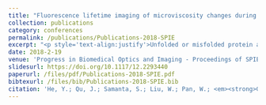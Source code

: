 ```yaml
---
title: "Fluorescence lifetime imaging of microviscosity changes during ER autophagy in live cells"
collection: publications
category: conferences
permalink: /publications/Publications-2018-SPIE
excerpt: "<p style='text-align:justify'>Unfolded or misfolded protein accumulation inside Endoplasmic Reticulum (ER) will cause ER stress and subsequently will activate cellular autophagy to release ER stress, which would ultimately result in microviscosity changes. However, even though, it is highly significant to gain a quantitative assessment of microviscosity changes during ER autophagy to study ER stress and autophagy behaviors related diseases, it has rarely been reported yet. In this work, we have reported a BODIPY based fluorescent molecular rotor that can covalently bind with vicinal dithiols containing nascent proteins in ER and hence can result in ER stress through the inhibition of the folding of nascent proteins. The change in local viscosity, caused by the release of the stress in cells through autophagy, was quantified by the probe using fluorescence lifetime imaging. This work basically demonstrates the possibility of introducing synthetic chemical probe as a promising tool to diagnose ER-viscosity-related diseases.</p><img src='/images/GA/Publications-2018-SPIE.jpg' style='width: 400px; border-radius: 20px; display: block; margin: 0 auto;'>"
date: 2018-2-19
venue: 'Progress in Biomedical Optics and Imaging - Proceedings of SPIE'
slidesurl: https://doi.org/10.1117/12.2293440
paperurl: /files/pdf/Publications-2018-SPIE.pdf
bibtexurl: /files/bib/Publications-2018-SPIE.bib
citation: 'He, Y.; Qu, J.; Samanta, S.; Liu, W.; Pan, W.; <em><strong>Gong, W.</strong></em>; Yang, Z. Fluorescence Lifetime Imaging of Microviscosity Changes during ER Autophagy in Live Cells. In <em>Biophotonics and Immune Responses XIII</em>; Chen, W. R., Ed.; SPIE: San Francisco, United States, 2018; p 26. https://doi.org/10.1117/12.2293440.'
---
```


